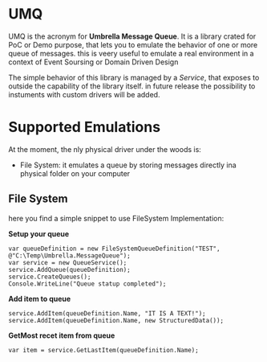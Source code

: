 # UMQ
UMQ is the acronym for **Umbrella Message Queue**.
It is a library crated for PoC or Demo purpose, that lets you to emulate the behavior of one or more queue of messages.
this is veery useful to emulate a real environment in a context of Event Soursing or Domain Driven Design

The simple behavior of this library is managed by a _Service_, that exposes to outside the capability of the library itself.
in future release the possibility to instuments with custom drivers will be added.

# Supported Emulations
At the moment, the nly physical driver under the woods is:
- File System: it emulates a queue by storing messages directly ina  physical folder on your computer

## File System
here you find a simple snippet to use FileSystem Implementation:

**Setup your queue**
```
var queueDefinition = new FileSystemQueueDefinition("TEST", @"C:\Temp\Umbrella.MessageQueue");
var service = new QueueService();
service.AddQueue(queueDefinition);
service.CreateQueues();
Console.WriteLine("Queue statup completed");
```

**Add item to queue**
```
service.AddItem(queueDefinition.Name, "IT IS A TEXT!");
service.AddItem(queueDefinition.Name, new StructuredData());
```

**GetMost recet item from queue**
```
var item = service.GetLastItem(queueDefinition.Name);
```
